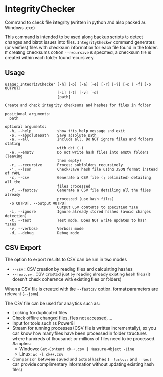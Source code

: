# IntegrityChecker
Command to check file integrity (written in python and also packed as Windows .exe)

This command is intended to be used along backup scripts to detect changes and bitrot issues into files. ``IntegrityChecker`` command generates (or verifies) files with checksum information for each file found in the folder. If creating checksums option ``--recursive`` is specified, a checksum file is created within each folder found recursively. 

## Usage

```
usage: IntegrityChecker [-h] [-p] [-a] [-e] [-r] [-j] [-c | -f] [-o OUTPUT]
                        [-i] [-t] [-v] [-d]
                        [path]

Create and check integrity checksums and hashes for files in folder

positional arguments:
  path

optional arguments:
  -h, --help            show this help message and exit
  -p, --absolutepath    Save absolute path
  -a, --all             Include all. Do NOT ignore files and folders stating
                        with dot (.)
  -e, --empty           Do not write hash files into empty folders (leaving
                        them empty)
  -r, --recursive       Process subfolders recursively
  -j, --json            Check/Save hash file using JSON format instead of YAML
  -c, --csv             Generate a CSV file (; delimited) detailing all the
                        files processed
  -f, --fastcsv         Generate a CSV file detailing all the files already
                        processed (use hash files)
  -o OUTPUT, --output OUTPUT
                        Output CSV contents to specified file
  -i, --ignore          Ignore already stored hashes (avoid changes detection)
  -t, --test            Test mode. Does NOT write updates to hash files
  -v, --verbose         Verbose mode
  -d, --debug           Debug mode
```

## CSV Export

The option to export results to CSV can be run in two modes:
* `--csv` : CSV creation by reading files and calculating hashes
* `--fastcsv` : CSV created just by reading already existing hash files (it doesn't check coherence with existing files or folders)

When a CSV file is created with the `--fastcsv` option, format parameters are relevant (`--json`).

The CSV file can be used for analytics such as:
* Looking for duplicated files
* Check offline changed files, files not accessed, ...
* Input for tools such as PowerBI
* Stream for running processes (CSV file is written incrementally), so you can know how many files have been processed in folder structures where hundreds of thousands or millions of files need to be processed. Samples:
  * Windows: `Get-Content ck++.csv | Measure-Object -Line`
  * Linux: `wc -l ck++.csv`
* Comparison between saved and actual hashes (`--fastcsv` and `--test` can provide complimentary information without updating existing hash files)


